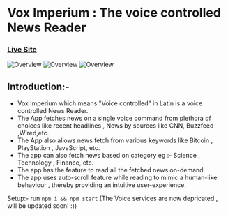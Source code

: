# Vox Imperium : The voice controlled News Reader
### [Live Site](https://vox-imperium.netlify.app/)

![Overview](https://i.ibb.co/jDGGkJ8/vox-imperium-main.jpg)
![Overview](https://i.ibb.co/y6wSsXb/vox-imperium-by-source.jpg)
![Overview](https://i.ibb.co/jDGGkJ8/vox-imperium-main.jpg)

## Introduction:-

* Vox Imperium which means "Voice controlled" in Latin is a voice controlled News Reader.
* The App fetches news on a single voice command from plethora of choices like recent headlines , News by sources like CNN, Buzzfeed ,Wired,etc.
* The App also allows news fetch from various keywords like Bitcoin , PlayStation , JavaScript, etc.
* The app can also fetch news based on category eg :- Science , Technology , Finance, etc.
* The app has the feature to read all the fetched news on-demand.
* The app uses auto-scroll feature while reading to mimic a human-like behaviour , thereby providing an intuitive user-experience.

Setup:-
run ``` npm i && npm start ```
(The Voice services are now depricated , will be updated soon! :))
